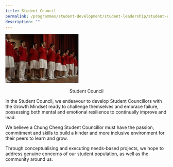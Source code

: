 ```yaml
---
title: Student Council
permalink: /programmes/student-development/student-leadership/student-council/
description: ""
---
```

<style>  
img {  
  display: block;  
  margin-left: auto;  
  margin-right: auto;  
}  
</style>  
<body><img src="/images/IMG_8353-300x200.jpeg" alt="School Uniform" style="width:45%;">  
  
</body>

<p style="text-align:center;">Student Council</p>

In the Student Council, we endeavour to develop Student Councillors with the Growth Mindset ready to challenge themselves and embrace failure, possessing both mental and emotional resilience to continually improve and lead.

We believe a Chung Cheng Student Councillor must have the passion, commitment and skills to build a kinder and more inclusive environment for their peers to learn and grow.

Through conceptualising and executing needs-based projects, we hope to address genuine concerns of our student population, as well as the community around us.